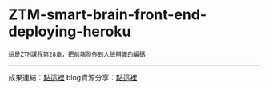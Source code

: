 # ZTM-smart-brain-front-end-deploying-heroku
    這是ZTM課程第28章，把前端發佈到人臉辨識的編碼  
---
成果連結：[點這裡](https://smart-brain-front-end-deploy.herokuapp.com/ "title")
blog資源分享：[點這裡](https://www.notion.so/Deploying-to-heroku-part4-front-end-0ca2fb664a1749eda974d497d588e81e "title")

